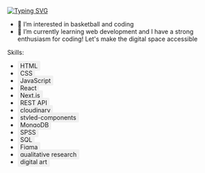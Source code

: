[![Typing SVG](https://readme-typing-svg.demolab.com?font=Fira+Code&pause=1000&random=false&width=435&lines=My+name+is+Andreas&color=%23FF0000)](https://git.io/typing-svg)
- 👀 I’m interested in basketball and coding
- 🌱 I’m currently learning web development
and I have a strong enthusiasm for coding! Let's make the digital space accessible

Skills:
- <span style="background-color: #f0f0f0; padding: 3px 6px; border-radius: 3px;">HTML</span>
- <span style="background-color: #f0f0f0; padding: 3px 6px; border-radius: 3px;">CSS</span>
- <span style="background-color: #f0f0f0; padding: 3px 6px; border-radius: 3px;">JavaScript</span>
- <span style="background-color: #f0f0f0; padding: 3px 6px; border-radius: 3px;">React</span>
- <span style="background-color: #f0f0f0; padding: 3px 6px; border-radius: 3px;">Next.js</span>
- <span style="background-color: #f0f0f0; padding: 3px 6px; border-radius: 3px;">REST API</span>
- <span style="background-color: #f0f0f0; padding: 3px 6px; border-radius: 3px;">cloudinary</span>
- <span style="background-color: #f0f0f0; padding: 3px 6px; border-radius: 3px;">styled-components</span>
- <span style="background-color: #f0f0f0; padding: 3px 6px; border-radius: 3px;">MongoDB</span>
- <span style="background-color: #f0f0f0; padding: 3px 6px; border-radius: 3px;">SPSS</span>
- <span style="background-color: #f0f0f0; padding: 3px 6px; border-radius: 3px;">SQL</span>
- <span style="background-color: #f0f0f0; padding: 3px 6px; border-radius: 3px;">Figma</span>
- <span style="background-color: #f0f0f0; padding: 3px 6px; border-radius: 3px;">qualitative research</span>
- <span style="background-color: #f0f0f0; padding: 3px 6px; border-radius: 3px;">digital art</span>




<!---
Andreas-Gottwald/Andreas-Gottwald is a ✨ special ✨ repository because its `README.md` (this file) appears on your GitHub profile.
You can click the Preview link to take a look at your changes.
--->
